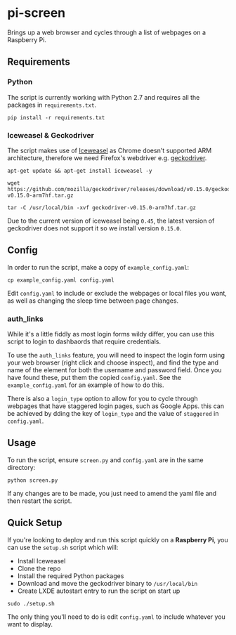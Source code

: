 # pi-screen

Brings up a web browser and cycles through a list of webpages on a Raspberry Pi.


## Requirements

### Python

The script is currently working with Python 2.7 and requires all the packages in `requirements.txt`.

```
pip install -r requirements.txt
```

### Iceweasel & Geckodriver

The script makes use of [Iceweasel](https://wiki.debian.org/Iceweasel) as Chrome doesn't supported ARM architecture, therefore we need Firefox's webdriver e.g. [geckodriver](https://github.com/mozilla/geckodriver/releases).

```
apt-get update && apt-get install iceweasel -y

wget https://github.com/mozilla/geckodriver/releases/download/v0.15.0/geckodriver-v0.15.0-arm7hf.tar.gz

tar -C /usr/local/bin -xvf geckodriver-v0.15.0-arm7hf.tar.gz
```

Due to the current version of iceweasel being `0.45`, the latest version of geckodriver does not support it so we install version `0.15.0`.


## Config

In order to run the script, make a copy of `example_config.yaml`:

```
cp example_config.yaml config.yaml
```

Edit `config.yaml` to include or exclude the webpages or local files you want, as well as changing the sleep time between page changes.

### auth_links

While it's a little fiddly as most login forms wildy differ, you can use this script to login to dashbaords that require credentials.

To use the `auth_links` feature, you will need to inspect the login form using your web browser (right click and choose inspect), and find the type and name of the element for both the username and password field. Once you have found these, put them the copied `config.yaml`. See the `example_config.yaml` for an example of how to do this.

There is also a `login_type` option to allow for you to cycle through webpages that have staggered login pages, such as Google Apps. this can be achieved by dding the key of `login_type` and the value of `staggered` in `config.yaml`.


## Usage

To run the script, ensure `screen.py` and `config.yaml` are in the same directory:

```
python screen.py
```

If any changes are to be made, you just need to amend the yaml file and then restart the script.


## Quick Setup

If you're looking to deploy and run this script quickly on a **Raspberry Pi**, you can use the `setup.sh` script which will:

- Install Iceweasel
- Clone the repo
- Install the required Python packages
- Download and move the geckodriver binary to `/usr/local/bin`
- Create LXDE autostart entry to run the script on start up

```
sudo ./setup.sh
```

The only thing you'll need to do is edit `config.yaml` to include whatever you want to display.
